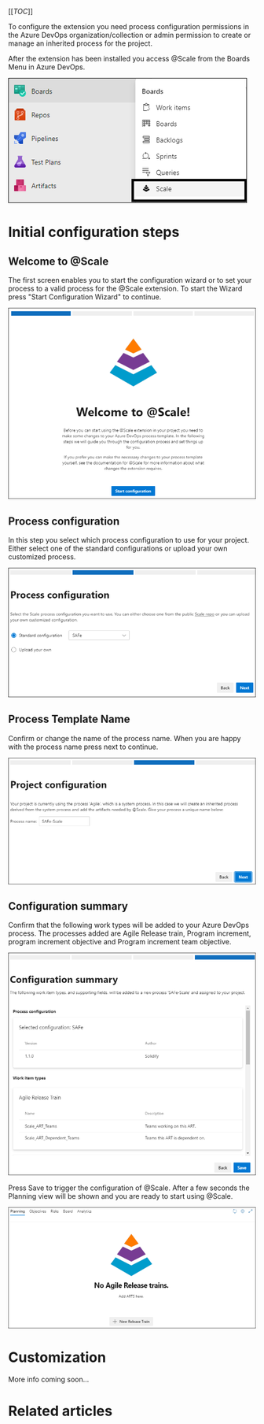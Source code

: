 [[_TOC_]]

To configure the extension you need process configuration permissions in the Azure DevOps organization/collection or admin permission to create or manage an inherited process for the project.

After the extension has been installed you access @Scale from the Boards Menu in Azure DevOps.

![image.png](/docs/.attachments/image-025cd89b-d67a-4327-8f46-3ffbd27eb65b.png)
 
# Initial configuration steps

## Welcome to @Scale

The first screen enables you to start the configuration wizard or to set your process to a valid process for the @Scale extension. To start the Wizard press "Start Configuration Wizard" to continue.

![image.png](/docs/.attachments/image-81e92055-1c1c-4fcf-b79b-4523a591ac03.png)

## Process configuration

In this step you select which process configuration to use for your project. Either select one of the standard configurations or upload your own customized process.

![image.png](/docs/.attachments/image-3d721d24-d21f-4330-b405-061c87e227df.png)

## Process Template Name

Confirm or change the name of the process name. When you are happy with the process name press next to continue.

![image.png](/docs/.attachments/image-e53ac571-7315-4708-a005-084bbf8ff9c7.png)

## Configuration summary

Confirm that the following work types will be added to your Azure DevOps process. The processes added are Agile Release train, Program increment, program increment objective and Program increment team objective. 

![image.png](/docs/.attachments/image-b0f4c937-7194-42a9-b05b-ea9d08f9ef0a.png)

Press Save to trigger the configuration of @Scale. After a few seconds the Planning view will be shown and you are ready to start using @Scale.

![image.png](/docs/.attachments/image-593840cb-1ca5-4e77-985f-b7d8afe01f31.png)

# Customization

More info coming soon...

# Related articles
